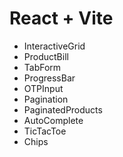 # React + Vite

- InteractiveGrid
- ProductBill
- TabForm
- ProgressBar
- OTPInput
- Pagination
- PaginatedProducts
- AutoComplete
- TicTacToe
- Chips
